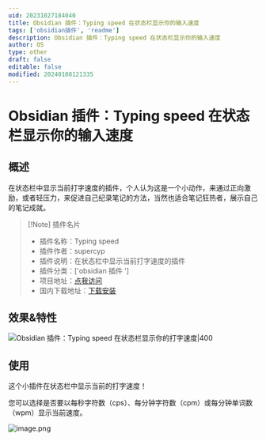 ```yaml
---
uid: 20231027184040
title: Obsidian 插件：Typing speed 在状态栏显示你的输入速度
tags: ['obsidian插件', 'readme']
description: Obsidian 插件：Typing speed 在状态栏显示你的输入速度
author: OS
type: other
draft: false
editable: false
modified: 20240108121335
---
```


# Obsidian 插件：Typing speed 在状态栏显示你的输入速度

## 概述

在状态栏中显示当前打字速度的插件，个人认为这是一个小动作，来通过正向激励，或者轻压力，来促进自己纪录笔记的方法，当然也适合笔记狂热者，展示自己的笔记成就。

> [!Note] 插件名片
> - 插件名称：Typing speed
> - 插件作者：supercyp
> - 插件说明：在状态栏中显示当前打字速度的插件
> - 插件分类：['obsidian 插件 ']
> - 项目地址：[点我访问](https://github.com/Supercip971/obsidian-typing-speed)
> - 国内下载地址：[下载安装](https://pkmer.cn/products/plugin/pluginMarket/?typing-speed)

## 效果&特性

![Obsidian 插件：Typing speed 在状态栏显示你的打字速度|400](https://cdn.pkmer.cn/images/20240108121213.png!pkmer)

## 使用

这个小插件在状态栏中显示当前的打字速度！

您可以选择是否要以每秒字符数（cps）、每分钟字符数（cpm）或每分钟单词数（wpm）显示当前速度。

![image.png](https://cdn.pkmer.cn/images/20240108121104.png!pkmer)
